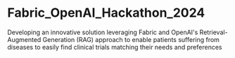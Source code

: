 # Fabric_OpenAI_Hackathon_2024
Developing an innovative solution leveraging Fabric and OpenAI's Retrieval-Augmented Generation (RAG) approach to enable patients suffering from diseases to easily find clinical trials matching their needs and preferences
